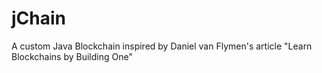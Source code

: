 # jChain
A custom Java Blockchain inspired by Daniel van Flymen's article "Learn Blockchains by Building One"
